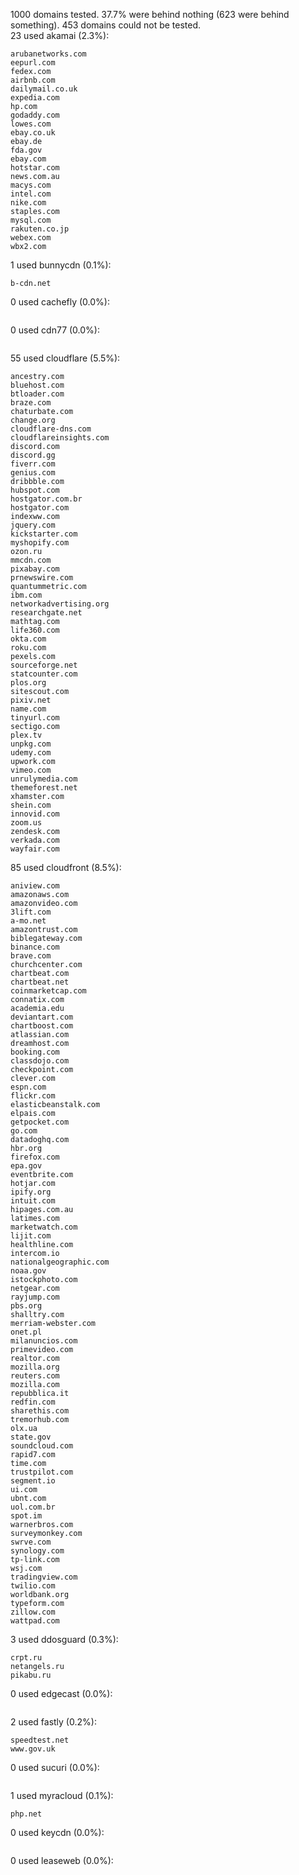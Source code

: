 1000 domains tested. 37.7% were behind nothing (623 were behind something). 453 domains could not be tested.<br>
23 used akamai (2.3%):
```
arubanetworks.com
eepurl.com
fedex.com
airbnb.com
dailymail.co.uk
expedia.com
hp.com
godaddy.com
lowes.com
ebay.co.uk
ebay.de
fda.gov
ebay.com
hotstar.com
news.com.au
macys.com
intel.com
nike.com
staples.com
mysql.com
rakuten.co.jp
webex.com
wbx2.com
```

1 used bunnycdn (0.1%):
```
b-cdn.net
```

0 used cachefly (0.0%):
```

```

0 used cdn77 (0.0%):
```

```

55 used cloudflare (5.5%):
```
ancestry.com
bluehost.com
btloader.com
braze.com
chaturbate.com
change.org
cloudflare-dns.com
cloudflareinsights.com
discord.com
discord.gg
fiverr.com
genius.com
dribbble.com
hubspot.com
hostgator.com.br
hostgator.com
indexww.com
jquery.com
kickstarter.com
myshopify.com
ozon.ru
mmcdn.com
pixabay.com
prnewswire.com
quantummetric.com
ibm.com
networkadvertising.org
researchgate.net
mathtag.com
life360.com
okta.com
roku.com
pexels.com
sourceforge.net
statcounter.com
plos.org
sitescout.com
pixiv.net
name.com
tinyurl.com
sectigo.com
plex.tv
unpkg.com
udemy.com
upwork.com
vimeo.com
unrulymedia.com
themeforest.net
xhamster.com
shein.com
innovid.com
zoom.us
zendesk.com
verkada.com
wayfair.com
```

85 used cloudfront (8.5%):
```
aniview.com
amazonaws.com
amazonvideo.com
3lift.com
a-mo.net
amazontrust.com
biblegateway.com
binance.com
brave.com
churchcenter.com
chartbeat.com
chartbeat.net
coinmarketcap.com
connatix.com
academia.edu
deviantart.com
chartboost.com
atlassian.com
dreamhost.com
booking.com
classdojo.com
checkpoint.com
clever.com
espn.com
flickr.com
elasticbeanstalk.com
elpais.com
getpocket.com
go.com
datadoghq.com
hbr.org
firefox.com
epa.gov
eventbrite.com
hotjar.com
ipify.org
intuit.com
hipages.com.au
latimes.com
marketwatch.com
lijit.com
healthline.com
intercom.io
nationalgeographic.com
noaa.gov
istockphoto.com
netgear.com
rayjump.com
pbs.org
shalltry.com
merriam-webster.com
onet.pl
milanuncios.com
primevideo.com
realtor.com
mozilla.org
reuters.com
mozilla.com
repubblica.it
redfin.com
sharethis.com
tremorhub.com
olx.ua
state.gov
soundcloud.com
rapid7.com
time.com
trustpilot.com
segment.io
ui.com
ubnt.com
uol.com.br
spot.im
warnerbros.com
surveymonkey.com
swrve.com
synology.com
tp-link.com
wsj.com
tradingview.com
twilio.com
worldbank.org
typeform.com
zillow.com
wattpad.com
```

3 used ddosguard (0.3%):
```
crpt.ru
netangels.ru
pikabu.ru
```

0 used edgecast (0.0%):
```

```

2 used fastly (0.2%):
```
speedtest.net
www.gov.uk
```

0 used sucuri (0.0%):
```

```

1 used myracloud (0.1%):
```
php.net
```

0 used keycdn (0.0%):
```

```

0 used leaseweb (0.0%):
```

```
